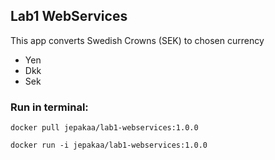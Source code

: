 ## Lab1 WebServices

This app converts Swedish Crowns (SEK) to chosen currency

* Yen
* Dkk
* Sek

### Run in terminal:

`docker pull jepakaa/lab1-webservices:1.0.0`

`docker run -i jepakaa/lab1-webservices:1.0.0`
